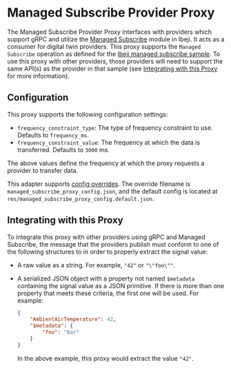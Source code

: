 # Managed Subscribe Provider Proxy

The Managed Subscribe Provider Proxy interfaces with providers which support gRPC and utilize the [Managed Subscribe](https://github.com/eclipse-ibeji/ibeji/tree/main/samples/managed_subscribe) module in Ibeji. It acts as a consumer for digital twin providers. This proxy supports the `Managed Subscribe` operation as defined for the [Ibeji managed subscribe sample](https://github.com/eclipse-ibeji/ibeji/tree/main/samples/managed_subscribe). To use this proxy with other providers, those providers will need to support the same API(s) as the provider in that sample (see [Integrating with this Proxy](#integrating-with-this-proxy) for more information).

## Configuration

This proxy supports the following configuration settings:

- `frequency_constraint_type`: The type of frequency constraint to use. Defaults to `frequency_ms`.
- `frequency_constraint_value`: The frequency at which the data is transferred. Defaults to `3000` ms.

The above values define the frequency at which the proxy requests a provider to transfer data.

This adapter supports [config overrides](../../docs/config-overrides.md). The override filename is `managed_subscribe_proxy_config.json`, and the default config is located at `res/managed_subscribe_proxy_config.default.json`.

## Integrating with this Proxy

To integrate this proxy with other providers using gRPC and Managed Subscribe, the message that the providers publish must conform to one of the following structures to in order to properly extract the signal value:

- A raw value as a string. For example, `"42"` or `"\"foo\""`.
<!--alex ignore savage-->
- A serialized JSON object with a property not named `$metadata` containing the signal value as a JSON primitive. If there is more than one property that meets these criteria, the first one will be used. For example:

    ```json
    {
        "AmbientAirTemperature": 42,
        "$metadata": {
            "foo": "bar"
        }
    }
    ```

    In the above example, this proxy would extract the value `"42"`.
